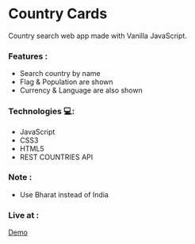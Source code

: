 # Country Cards

Country search web app made with Vanilla JavaScript.

### Features :

- Search country by name
- Flag & Population are shown
- Currency & Language are also shown

### Technologies 💻:

- JavaScript
- CSS3
- HTML5
- REST COUNTRIES API


### Note :
- Use Bharat instead of India

### Live at :

[Demo](https://country-card.netlify.app)
